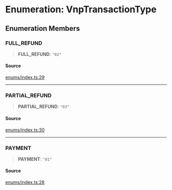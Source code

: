 # Enumeration: VnpTransactionType

## Enumeration Members

### FULL\_REFUND

> **FULL\_REFUND**: `"02"`

#### Source

[enums/index.ts:29](https://github.com/lehuygiang28/vnpay/blob/e8e94e8a800b1952e47648e8b76237a738bccbb7/src/enums/index.ts#L29)

***

### PARTIAL\_REFUND

> **PARTIAL\_REFUND**: `"03"`

#### Source

[enums/index.ts:30](https://github.com/lehuygiang28/vnpay/blob/e8e94e8a800b1952e47648e8b76237a738bccbb7/src/enums/index.ts#L30)

***

### PAYMENT

> **PAYMENT**: `"01"`

#### Source

[enums/index.ts:28](https://github.com/lehuygiang28/vnpay/blob/e8e94e8a800b1952e47648e8b76237a738bccbb7/src/enums/index.ts#L28)

